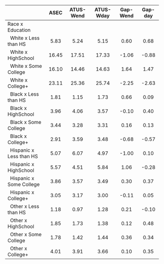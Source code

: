 
|                      |         ASEC |    ATUS-Wend |    ATUS-Wday |     Gap-Wend |      Gap-day |
| -------------------- | :----------: | :----------: | :----------: | :----------: | :----------: |
| Race x Education     |              |              |              |              |              |
| &nbsp;&nbsp;White x Less than HS |         5.83 |         5.24 |         5.15 |         0.60 |         0.68 |
| &nbsp;&nbsp;White x HighSchool |        16.45 |        17.51 |        17.33 |        -1.06 |        -0.88 |
| &nbsp;&nbsp;White x Some College |        16.10 |        14.46 |        14.63 |         1.64 |         1.47 |
| &nbsp;&nbsp;White x College+ |        23.11 |        25.36 |        25.74 |        -2.25 |        -2.63 |
| &nbsp;&nbsp;Black x Less than HS |         1.81 |         1.15 |         1.73 |         0.66 |         0.09 |
| &nbsp;&nbsp;Black x HighSchool |         3.96 |         4.06 |         3.57 |        -0.10 |         0.40 |
| &nbsp;&nbsp;Black x Some College |         3.44 |         3.28 |         3.31 |         0.16 |         0.13 |
| &nbsp;&nbsp;Black x College+ |         2.91 |         3.59 |         3.48 |        -0.68 |        -0.57 |
| &nbsp;&nbsp;Hispanic x Less than HS |         5.07 |         6.07 |         4.97 |        -1.00 |         0.10 |
| &nbsp;&nbsp;Hispanic x HighSchool |         5.57 |         4.51 |         5.84 |         1.06 |        -0.28 |
| &nbsp;&nbsp;Hispanic x Some College |         3.86 |         3.57 |         3.49 |         0.30 |         0.37 |
| &nbsp;&nbsp;Hispanic x College+ |         3.05 |         3.17 |         3.00 |        -0.11 |         0.05 |
| &nbsp;&nbsp;Other x Less than HS |         1.18 |         0.97 |         1.28 |         0.21 |        -0.10 |
| &nbsp;&nbsp;Other x HighSchool |         1.85 |         1.73 |         1.38 |         0.12 |         0.48 |
| &nbsp;&nbsp;Other x Some College |         1.78 |         1.42 |         1.44 |         0.36 |         0.34 |
| &nbsp;&nbsp;Other x College+ |         4.01 |         3.91 |         3.66 |         0.10 |         0.35 |

